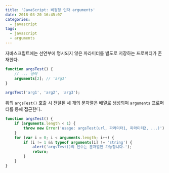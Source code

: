```yaml
---
title: 'JavaScript: 비정형 인자 arguments'
date: 2018-03-20 16:45:07
categories:
  - javascript
tags:
  - javascript
  - arguments
---
```


자바스크립트에는 선언부에 명시되지 않은 파라미터를 별도로 저장하는 프로퍼티가 존재한다.
```js
function argsTest() {
    // ... 생략
    arguments[2]; // 'arg3'
}
 
argsTest('arg1', 'arg2', 'arg3');
```
위의 `argsTest()` 호출 시 전달된 세 개의 문자열은 배열로 생성되며 `arguments` 프로퍼티를 통해 접근한다.
```js
function argsTest() {
    if (arguments.length < 1) {
        throw new Error('usage: argsTest(url, 파라미터1, 파라미터2, ...)');
    }
    for (var i = 0; i < arguments.length; i++) {
        if (i != 1 && typeof arguments[i] != 'string') {
            alert('argsTest()의 인수는 문자열만 가능합니다.');
            return;
        }
    }
}
```
